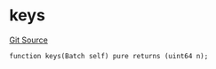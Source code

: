 # keys
[Git Source](https://github.com/lidofinance/community-staking-module/blob/ef5c94eed5211bf6c350512cf569895da670f26c/src/lib/QueueLib.sol)


```solidity
function keys(Batch self) pure returns (uint64 n);
```

